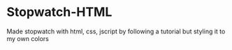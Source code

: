 # Stopwatch-HTML
Made stopwatch with html, css, jscript by following a tutorial but styling it to my own colors
